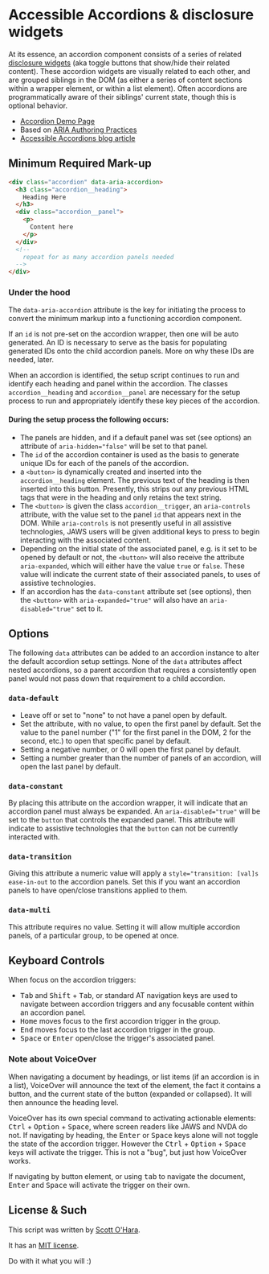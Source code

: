 # Accessible Accordions & disclosure widgets   
At its essence, an accordion component consists of a series of related [disclosure widgets](http://w3c.github.io/aria-practices/#disclosure) (aka toggle buttons that show/hide their related content). These accordion widgets are visually related to each other, and are grouped siblings in the DOM (as either a series of content sections within a wrapper element, or within a list element). Often accordions are programmatically aware of their siblings' current state, though this is optional behavior.

* [Accordion Demo Page](https://scottaohara.github.io/a11y_accordions/)  
* Based on [ARIA Authoring Practices](https://w3c.github.io/aria-practices/#accordion)  
* [Accessible Accordions blog article](https://www.scottohara.me/blog/2017/10/25/accordion-release.html)  


## Minimum Required Mark-up  
```html
<div class="accordion" data-aria-accordion>
  <h3 class="accordion__heading">
    Heading Here
  </h3>
  <div class="accordion__panel">
    <p>
      Content here
    </p>
  </div>
  <!-- 
    repeat for as many accordion panels needed
  -->
</div>
```

### Under the hood
The `data-aria-accordion` attribute is the key for initiating the process to convert the minimum markup into a functioning accordion component.  

If an `id` is not pre-set on the accordion wrapper, then one will be auto generated. An ID is necessary to serve as the basis for populating generated IDs onto the child accordion panels. More on why these IDs are needed, later.

When an accordion is identified, the setup script continues to run and identify each heading and panel within the accordion. The classes `accordion__heading` and `accordion__panel` are necessary for the setup process to run and appropriately identify these key pieces of the accordion.

#### During the setup process the following occurs:  
* The panels are hidden, and if a default panel was set (see options) an attribute of `aria-hidden="false"` will be set to that panel.  
* The `id` of the accordion container is used as the basis to generate unique IDs for each of the panels of the accordion.  
* a `<button>` is dynamically created and inserted into the `accordion__heading` element. The previous text of the heading is then inserted into this button. Presently, this strips out any previous HTML tags that were in the heading and only retains the text string.  
* The `<button>` is given the class `accordion__trigger`, an `aria-controls` attribute, with the value set to the panel `id` that appears next in the DOM. While `aria-controls` is not presently useful in all assistive technologies, JAWS users will be given additional keys to press to begin interacting with the associated content.   
* Depending on the initial state of the associated panel, e.g. is it set to be opened by default or not, the `<button>` will also receive the attribute `aria-expanded`, which will either have the value `true` or `false`. These value will indicate the current state of their associated panels, to uses of assistive technologies.   
* If an accordion has the `data-constant` attribute set (see options), then the `<button>` with `aria-expanded="true"` will also have an `aria-disabled="true"` set to it.  


## Options  
The following `data` attributes can be added to an accordion instance to alter the default accordion setup settings. None of the `data` attributes affect nested accordions, so a parent accordion that requires a consistently open panel would not pass down that requirement to a child accordion.  

### `data-default` 
* Leave off or set to "none" to not have a panel open by default.  
* Set the attribute, with no value, to open the first panel by default. Set the value to the panel number ("1" for the first panel in the DOM, 2 for the second, etc.) to open that specific panel by default.  
* Setting a negative number, or 0 will open the first panel by default.  
* Setting a number greater than the number of panels of an accordion, will open the last panel by default.  

### `data-constant`  
By placing this attribute on the accordion wrapper, it will indicate that an accordion panel must always be expanded. An `aria-disabled="true"` will be set to the `button` that controls the expanded panel. This attribute will indicate to assistive technologies that the `button` can not be currently interacted with.    

### `data-transition`  
Giving this attribute a numeric value will apply a `style="transition: [val]s ease-in-out` to the accordion panels. Set this if you want an accordion panels to have open/close transitions applied to them. 

### `data-multi`  
This attribute requires no value. Setting it will allow multiple accordion panels, of a particular group, to be opened at once.  


## Keyboard Controls  
When focus on the accordion triggers:  
* <kbd>Tab</kbd> and <kbd>Shift</kbd> + <kbd>Tab</kbd>, or standard AT navigation keys are used to navigate between accordion triggers and any focusable content within an accordion panel.  
* <kbd>Home</kbd> moves focus to the first accordion trigger in the group.  
* <kbd>End</kbd> moves focus to the last accordion trigger in the group.  
* <kbd>Space</kbd> or <kbd>Enter</kbd> open/close the trigger's associated panel.  

### Note about VoiceOver
When navigating a document by headings, or list items (if an accordion is in a list), VoiceOver will announce the text of the element, the fact it contains a button, and the current state of the button (expanded or collapsed). It will then announce the heading level.

VoiceOver has its own special command to activating actionable elements: <kbd>Ctrl</kbd> + <kbd>Option</kbd> + <kbd>Space</kbd>, where screen readers like JAWS and NVDA do not.  If navigating by heading, the <kbd>Enter</kbd> or <kbd>Space</kbd> keys alone will not toggle the state of the accordion trigger. However the <kbd>Ctrl</kbd> + <kbd>Option</kbd> + <kbd>Space</kbd> keys will activate the trigger.  This is not a "bug", but just how VoiceOver works.  

If navigating by button element, or using <kbd>tab</kbd> to navigate the document, <kbd>Enter</kbd> and <kbd>Space</kbd> will activate the trigger on their own.


## License & Such  
This script was written by [Scott O'Hara](https://twitter.com/scottohara).

It has an [MIT license](https://github.com/scottaohara/accessible-components/blob/master/LICENSE.md).

Do with it what you will :)
